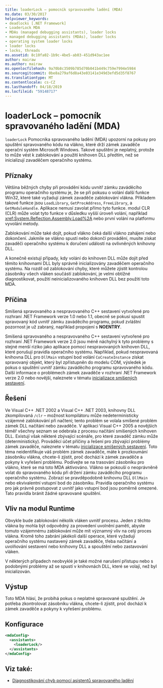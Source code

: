 ```yaml
---
title: loaderLock – pomocník spravovaného ladění (MDA)
ms.date: 03/30/2017
helpviewer_keywords:
- deadlocks [.NET Framework]
- LoaderLock MDA
- MDAs (managed debugging assistants), loader locks
- managed debugging assistants (MDAs), loader locks
- operating system loader locks
- loader locks
- locks, threads
ms.assetid: 8c10fa02-1b9c-4be5-ab03-451d943ac1ee
author: mairaw
ms.author: mairaw
ms.openlocfilehash: 9a70b8c3509b785d70b041b449c759e7994e5984
ms.sourcegitcommit: 0be8a279af6d8a43e03141e349d3efd5d35f8767
ms.translationtype: MT
ms.contentlocale: cs-CZ
ms.lasthandoff: 04/18/2019
ms.locfileid: "59148717"
---
```

# <a name="loaderlock-mda"></a>loaderLock – pomocník spravovaného ladění (MDA)
`loaderLock` Pomocníka spravovaného ladění (MDA) upozorní na pokusy pro spuštění spravovaného kódu na vlákno, které drží zámek zavaděče operační systém Microsoft Windows.  Takové spuštění je neplatný, protože to může vést k zablokování a použití knihoven DLL předtím, než se inicializují zavaděčem operačního systému.  
  
## <a name="symptoms"></a>Příznaky  
 Většina běžných chyby při provádění kódu uvnitř zámku zaváděcího programu operačního systému je, že se při pokusu o volání další funkce Win32, které také vyžadují zámek zavaděče zablokování vlákna.  Příkladem takové funkce jsou `LoadLibrary`, `GetProcAddress`, `FreeLibrary`, a `GetModuleHandle`.  Aplikace nemusí zavolat přímo tyto funkce. modul CLR (CLR) může volat tyto funkce v důsledku vyšší úroveň volání, například <xref:System.Reflection.Assembly.Load%2A> nebo první volání na platformu vyvolání metody.  
  
 Zablokování může také dojít, pokud vlákno čeká další vlákno zahájení nebo dokončení.  Jakmile se vlákno spustí nebo dokončí provádění, musíte získat zavaděči operačního systému k doručení událostí na ovlivněných knihovny DLL.  
  
 A konečně existují případy, kdy volání do knihoven DLL může dojít před těmito knihovnami DLL byly správně inicializovány zavaděčem operačního systému.  Na rozdíl od zablokování chyby, které můžete zjistit kontrolou zásobníky všech vláken součástí zablokování, je velmi obtížné diagnostikovat, použití neinicializovaného knihoven DLL bez použití toto MDA.  
  
## <a name="cause"></a>Příčina  
 Smíšená spravovaného a nespravovaného C++ sestavení vytvořené pro rozhraní .NET Framework verze 1.0 nebo 1.1, obecně se pokusí spustit spravovaný kód uvnitř zámku zaváděcího programu, pokud zvláštní pozornost je už zabraný, například propojení s **NOENTRY**.
  
 Smíšená spravovaného a nespravovaného C++ sestavení vytvořené pro rozhraní .NET Framework verze 2.0 jsou méně náchylný k tyto problémy s stejné menší riziko jako aplikace pomocí nespravovaných knihoven DLL, které porušují pravidla operačního systému.  Například, pokud nespravovaná knihovna DLL pro `DllMain` vstupní bod volání `CoCreateInstance` získat spravovaný objekt, který byl zpřístupněn do modelu COM, výsledek je pokus o spuštění uvnitř zámku zaváděcího programu spravovaného kódu. Další informace o problémech zámek zavaděče v rozhraní .NET Framework verze 2.0 nebo novější, naleznete v tématu [inicializace smíšených sestavení](/cpp/dotnet/initialization-of-mixed-assemblies).  
  
## <a name="resolution"></a>Řešení  
 Ve Visual C++ .NET 2002 a Visual C++ .NET 2003, knihovny DLL zkompilovaná `/clr` – možnost kompilátoru může nedeterministicky vzájemné zablokování při načtení; tento problém se volala smíšené problém zámek DLL načítání nebo zavaděče. V aplikaci Visual C++ 2005 a novějších téměř všechny seznam se odebrala z procesu načítání smíšených knihoven DLL. Existují však některé zbývající scénáře, pro které zavaděč zámku může (deterministicky). Prováděcí účet příčiny a řešení pro zbývající problémy zámek zavaděče, naleznete v tématu [inicializace smíšených sestavení](/cpp/dotnet/initialization-of-mixed-assemblies). Toto téma neidentifikuje váš problém zámek zavaděče, máte k prozkoumání zásobníku vlákna, chcete-li zjistit, proč dochází k zámek zavaděče a pokyny k vyřešení problému. Podívejte se na trasování zásobníku pro vlákno, které se má toto MDA aktivováno.  Vlákno se pokouší o neoprávněně volat do spravovaného kódu při držení zámku zaváděcího programu operačního systému.  Zobrazí se pravděpodobně knihovnu DLL `DllMain` nebo ekvivalentní vstupní bod do zásobníku.  Pravidla operačního systému pro jak právně postupovat z uvnitř jako vstupní bod jsou poměrně omezené.  Tato pravidla bránit žádné spravované spuštění.  
  
## <a name="effect-on-the-runtime"></a>Vliv na modul Runtime  
 Obvykle bude zablokování několik vláken uvnitř procesu.  Jeden z těchto vlákna by mohla být odpovědný za provedení uvolnění paměti, abyste tomuto vzájemnému zablokování může mít významný vliv na celý proces vlákna.  Kromě toho zabrání jakékoli další operace, které vyžadují operačního systému nastavený zámek zavaděče, třeba načítání a uvolňování sestavení nebo knihovny DLL a spouštění nebo zastavování vláken.  
  
 V některých případech neobvyklé je také možné narušení přístupu nebo s podobnými problémy až se spustí v knihovnách DLL, které se volají, než byl inicializován.  
  
## <a name="output"></a>Výstup  
 Toto MDA hlásí, že probíhá pokus o neplatné spravované spuštění.  Je potřeba zkontrolovat zásobníku vlákna, chcete-li zjistit, proč dochází k zámek zavaděče a pokyny k vyřešení problému.  
  
## <a name="configuration"></a>Konfigurace  
  
```xml  
<mdaConfig>  
  <assistants>  
    <loaderLock/>  
  </assistants>  
</mdaConfig>  
```  
  
## <a name="see-also"></a>Viz také:

- [Diagnostikování chyb pomocí asistentů spravovaného ladění](../../../docs/framework/debug-trace-profile/diagnosing-errors-with-managed-debugging-assistants.md)
